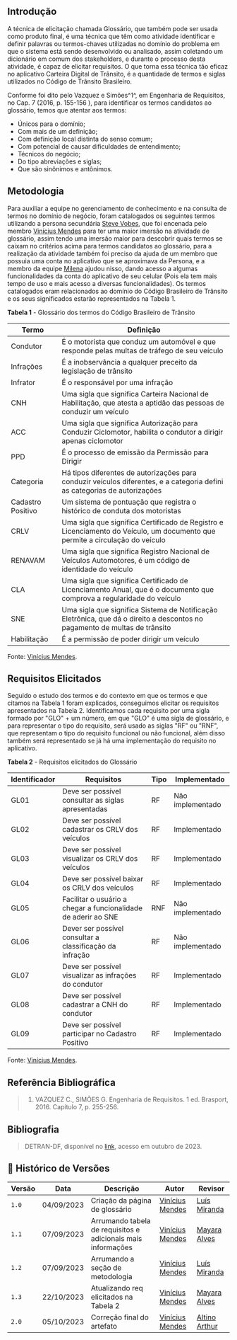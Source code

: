 ## Introdução
A técnica de elicitação chamada Glossário, que também pode ser usada como produto final, é uma técnica que têm como atividade identificar e definir palavras ou termos-chaves utilizadas no domínio do problema em que o sistema está sendo desenvolvido ou analisado, assim coletando um dicionário em comum dos stakeholders, e durante o processo desta atividade, é capaz de elicitar requisitos. O que torna essa técnica tão eficaz no aplicativo Carteira Digital de Trânsito, é a quantidade de termos e siglas utilizados no Código de Trânsito Brasileiro.

Conforme foi dito pelo Vazquez e Simões^1^, em  Engenharia de Requisitos, no Cap. 7 (2016, p. 155-156  ), para identificar os termos candidatos ao glossário, temos que atentar aos termos:
- Únicos para o domínio;
- Com mais de um definição;
- Com definição local distinta do senso comum;
- Com potencial de causar dificuldades de entendimento;
- Técnicos do negócio;
- Do tipo abreviações e siglas;
- Que são sinônimos e antônimos.

## Metodologia
Para auxiliar a equipe no gerenciamento de conhecimento e na consulta de termos no domínio de negócio, foram catalogados os seguintes termos utilizando a persona secundária [Steve Vobes](https://requisitos-de-software.github.io/2023.2-Carteira_Digital_de_Transito/elicita%C3%A7%C3%A3o/personas/), que foi encenada pelo membro [Vinícius Mendes](https://github.com/yabamiah) para ter uma maior imersão na atividade de glossário, assim tendo uma imersão maior para descobrir quais termos se caixam no critérios acima para termos candidatos ao glossário, para a realização da atividade também foi preciso da ajuda de um membro que possuia uma conta no aplicativo que se aproximava da Persona, e a membro da equipe [Milena](https://github.com/MilenaBaruc) ajudou nisso, dando acesso a algumas funcionalidades da conta do aplicativo de seu celular (Pois ela tem mais tempo de uso e mais acesso a diversas funcionalidades). Os termos catalogados eram relacionados ao domínio do Código Brasileiro de Trânsito e os seus significados estarão representados na Tabela 1.

**Tabela 1** - Glossário dos termos do Código Brasileiro de Trânsito

| **Termo** | **Definição** |
|-------|-----------|
|Condutor|É o motorista que conduz um automóvel e que responde pelas multas de tráfego de seu veículo |
|Infrações|É a inobservância a qualquer preceito da legislação de trânsito|
|Infrator|É o responsável por uma infração |
|CNH|Uma sigla que significa Carteira Nacional de Habilitação, que atesta a aptidão das pessoas de conduzir um veículo |
|ACC|Uma sigla que significa Autorização para Conduzir Ciclomotor, habilita o condutor a dirigir apenas ciclomotor |
|PPD|É o processo de emissão da Permissão para Dirigir |
|Categoria| Há tipos diferentes de autorizações para conduzir veículos diferentes, e a categoria defini as categorias de autorizações |
|Cadastro Positivo| Um sistema de pontuação que registra o histórico de conduta dos motoristas |
|CRLV| Uma sigla que significa Certificado de Registro e Licenciamento do Veículo, um documento que permite a circulação do veículo |
|RENAVAM| Uma sigla que significa Registro Nacional de Veículos Automotores, é um código de identidade do veículo |
|CLA|Uma sigla que significa Certificado de Licenciamento Anual, que é o documento que comprova a regularidade do veículo |
|SNE|Uma sigla que significa Sistema de Notificação Eletrônica, que dá o direito a descontos no pagamento de multas de trânsito |
|Habilitação| É a permissão de poder dirigir um veículo |

 Fonte: [Vinícius Mendes](https://github.com/yabamiah).

## Requisitos Elicitados
Seguido o estudo dos termos e do contexto em que os termos e que citamos na Tabela 1 foram explicados, conseguimos elicitar os requisitos apresentados na Tabela 2. Identificamos cada requisito por uma sigla formado por "GLO"  + um número, em que "GLO" é uma sigla de glossário, e para representar o tipo do requisito, será usado as siglas "RF" ou "RNF", que representam o tipo do requisito funcional ou não funcional, além disso também será representado se já há uma implementação do requisito no aplicativo.

**Tabela 2** - Requisitos elicitados do Glossário

| **Identificador** | **Requisitos** | **Tipo** | **Implementado** |
|--------------|-------------|-----|-----------------|
|GL01| Deve ser possível consultar as siglas apresentadas| RF | Não implementado |
|GL02| Deve ser possível cadastrar os CRLV dos veículos | RF| Implementado |
|GL03| Deve ser possível visualizar os CRLV dos veículos | RF| Implementado |
|GL04| Deve ser possível baixar os CRLV dos veículos| RF | Implementado |
|GL05| Facilitar o usuário a chegar a funcionalidade de aderir ao SNE       | RNF | Não implementado |
|GL06| Dever ser possível consultar a classificação da infração | RF | Não implementado |
|GL07| Deve ser possível visualizar as infrações do condutor | RF | Implementado |
|GL08| Deve ser possível cadastrar a CNH do condutor | RF | Implementado |
|GL09| Deve ser possível participar no Cadastro Positivo | RF | Implementado |

Fonte: [Vinícius Mendes](https://github.com/yabamiah).

## Referência Bibliográfica
> 1. VAZQUEZ C., SIMÕES G.  Engenharia de Requisitos. 1 ed. Brasport, 2016. Capítulo 7, p. 255-256. <br>

## Bibliografia
> DETRAN-DF, disponível no [link](https://www.detran.df.gov.br/), acesso em outubro de 2023.

## 📑 Histórico de Versões
| **Versão**   |   **Data**   | **Descrição** | **Autor** | **Revisor** |
|--------|---------|-----------|--------|---------|
|`1.0`| 04/09/2023 | Criação da página de glossário | [Vinícius Mendes](https://github.com/yabamiah)| [Luís Miranda](https://github.com/LuisMiranda10) |
|`1.1`| 07/09/2023 | Arrumando tabela de requisitos e adicionais mais informações| [Vinícius Mendes](https://github.com/yabamiah)| [Mayara Alves](https://github.com/Mayara-tech) |
|`1.2`| 07/09/2023 | Arrumando a seção de metodologia | [Vinícius Mendes](https://github.com/yabamiah)| [Luís Miranda](https://github.com/LuisMiranda10) |
|`1.3`| 22/10/2023| Atualizando req elicitados na Tabela 2 | [Vinícius Mendes](https://github.com/yabamiah) | [Mayara Alves](https://github.com/Mayara-tech) |
|`2.0` | 05/10/2023 | Correção final do artefato | [Vinícius Mendes](htpps://github.com/yabamiah) | [Altino Arthur](https://github.com/arthurrochamoreira) | 
